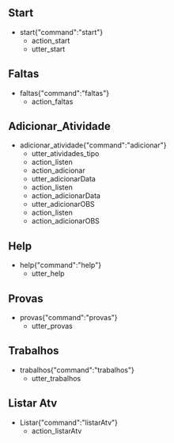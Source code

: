 ## Start
* start{"command":"start"}
    - action_start
    - utter_start

## Faltas
* faltas{"command":"faltas"}
    - action_faltas

## Adicionar_Atividade
* adicionar_atividade{"command":"adicionar"}
    - utter_atividades_tipo
    - action_listen
    - action_adicionar
    - utter_adicionarData
    - action_listen
    - action_adicionarData
    - utter_adicionarOBS
    - action_listen
    - action_adicionarOBS

## Help
* help{"command":"help"}
    - utter_help

## Provas
* provas{"command":"provas"}
    - utter_provas

## Trabalhos
* trabalhos{"command":"trabalhos"}
    - utter_trabalhos

## Listar Atv
* Listar{"command":"listarAtv"}
    - action_listarAtv